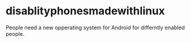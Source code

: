 # disablityphonesmadewithlinux
People need a new opperating system for Android for differntly enabled people.
